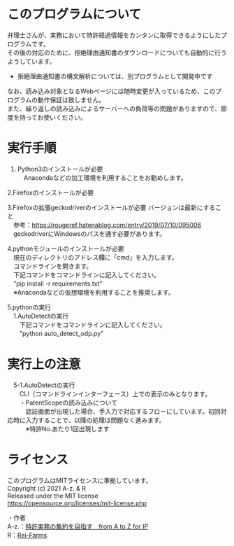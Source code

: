 # このプログラムについて
弁理士さんが、実務において特許経過情報をカンタンに取得できるようにしたプログラムです。  
その後の対応のために、拒絶理由通知書のダウンロードについても自動的に行うようしています。  
* 拒絶理由通知書の構文解析については、別プログラムとして開発中です  

なお、読み込み対象となるWebページには随時変更が入っているため、このプログラムの動作保証は致しません。  
また、繰り返しの読み込みによるサーバーへの負荷等の問題がありますので、節度を持ってお使いください。  
  
# 実行手順
1. Python3のインストールが必要  
　Anacondaなどの加工環境を利用することをお勧めします。  
  
2.Firefoxのインストールが必要  
  
3.Firefoxの拡張geckodriverのインストールが必要 バージョンは最新にすること  
　参考：https://rougeref.hatenablog.com/entry/2019/07/10/095006  
　geckodriverにWindowsのパスを通す必要があります。  
  
4.pythonモジュールのインストールが必要  
　現在のディレクトリのアドレス欄に「cmd」を入力します。  
　コマンドラインを開きます。  
　下記コマンドをコマンドラインに記入してください。  
　"pip install -r requirements.txt"  
　※Anacondaなどの仮想環境を利用することを推奨します。  
  
5.pythonの実行  
　1.AutoDetectの実行  
　　下記コマンドをコマンドラインに記入してください。  
　　"python auto_detect_odp.py"  
  
# 実行上の注意  
　5-1.AutoDetectの実行  
　　CLI（コマンドラインインターフェース）上での表示のみとなります。  
　　・PatentScopeの読み込みについて  
　　　認証画面が出現した場合、手入力で対応するフローにしています。初回対応時に入力することで、以降の処理は問題なく進みます。  
　　　※特許No.あたり1回出現します  
  
# ライセンス
このプログラムはMITライセンスに準拠しています。  
Copyright (c) 2021 A-z. & R  
Released under the MIT license  
https://opensource.org/licenses/mit-license.php  
  
・作者  
A-z.：[特許実務の集約を目指す　from A to Z for IP](https://a2z4ip.hatenablog.com/)  
R：[Rei-Farms](http://rei-farms.jp/)  
